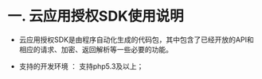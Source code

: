 # 一.  云应用授权SDK使用说明

  * 云应用授权SDK是由程序自动化生成的代码包，其中包含了已经开放的API和相应的请求、加密、返回解析等一些必要的功能。

  * 支持的开发环境 ： 支持php5.3及以上；
